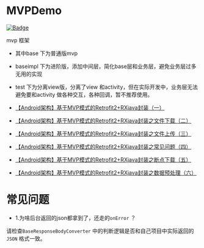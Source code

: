 # MVPDemo

[![Badge](https://img.shields.io/badge/link-996.icu-red.svg)](https://996.icu/#/zh_CN)

mvp 框架

* 其中base 下为普通版mvp 

* baseimpl 下为进阶版，添加中间层，简化base层和业务层，避免业务层过多无用的实现

* test 下为分离view版，分离了view 和activity，但在实际开发中，业务层无法避免要和activity 做各种交互，各种回调，暂不推荐使用。

* [【Android架构】基于MVP模式的Retrofit2+RXjava封装（一）](https://www.jianshu.com/p/bf1106b339c7)
* [【Android架构】基于MVP模式的Retrofit2+RXjava封装之文件下载（二）](https://www.jianshu.com/p/f5d82c2b5431)
* [【Android架构】基于MVP模式的Retrofit2+RXjava封装之文件上传（三）](https://www.jianshu.com/p/6ccdec4f3dd2)
* [【Android架构】基于MVP模式的Retrofit2+RXjava封装之常见问题（四）](https://www.jianshu.com/p/f59d8aeaf3c0)
* [【Android架构】基于MVP模式的Retrofit2+RXjava封装之断点下载（五）](https://www.jianshu.com/p/36a689abc20c)
* [【Android架构】基于MVP模式的Retrofit2+RXjava封装之数据预处理（六）](https://www.jianshu.com/p/bc7dc3b67c5d)

# 常见问题
* 1.为啥后台返回的json都拿到了，还走的`onError` ？

请检查`BaseResponseBodyConverter` 中的判断逻辑是否和自己项目中实际返回的`JSON` 格式一致。






